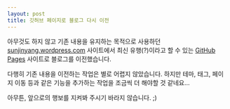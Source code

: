 ```yaml
---
layout: post
title: 깃허브 페이지로 블로그 다시 이전
---
```


아무것도 하지 않고 기존 내용을 유지하는 목적으로 사용하던 [sunjinyang.wordpress.com](http://sunjinyang.wordpress.com/) 사이트에서 최신 유행(?)이라고 할 수 있는 [GitHub Pages](https://pages.github.com/) 사이트로 블로그를 이전했습니다.

다행히 기존 내용을 이전하는 작업은 별로 어렵지 않았습니다. 하지만 테마, 태그, 페이지 이동 등과 같은 기능을 추가하는 작업을 조금씩 더 해야할 것 같네요...

아무튼, 앞으로의 행보를 지켜봐 주시기 바라지 않습니다. ;)

